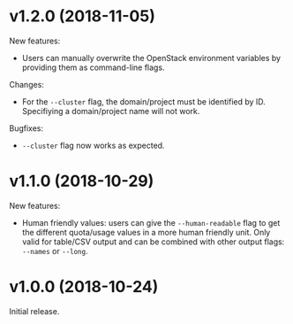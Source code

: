# v1.2.0 (2018-11-05)

New features:
- Users can manually overwrite the OpenStack environment variables by providing them as command-line flags.

Changes:
- For the `--cluster` flag, the domain/project must be identified by ID. Specifiying a domain/project name will not work.

Bugfixes:
- `--cluster` flag now works as expected.


# v1.1.0 (2018-10-29)

New features:
- Human friendly values: users can give the `--human-readable` flag to get the different quota/usage values in a more human friendly unit. Only valid for
	table/CSV output and can be combined with other output flags: `--names` or `--long`.


# v1.0.0 (2018-10-24)

Initial release.

